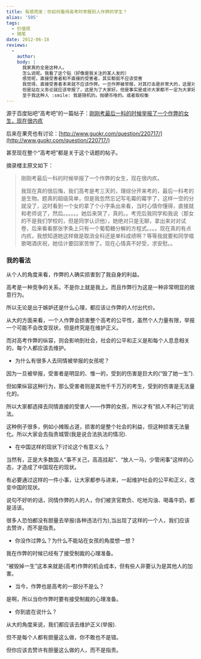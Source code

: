 ```yaml
---
title: 有感而发：你如何看待高考时举报别人作弊的学生？
alias: '505'
tags:
  - 价值观
  - 随笔
date: 2012-06-18
reviews:
  -
    author:
    body: |
      我家真的全是这种人。
      怎么说呢。我看了这个贴（好像是我关注的某人发的）
      感觉呢，直接受害者和不直接的受害者，其实都挺不应该受害
      我觉得，直接受害者本来就不应该作弊。一旦作弊被举报，对其打击是非常大的，这是对某个人的不公平。站在目的论的角度看（其实我也不大清楚目的论），这是不应该举报的。
      但是站在义务论就应该举报了，这是为了大家好。但是事实是或许大家都不一定为大家好。因为有的人是义务论的支持者，有的人是目的论的拥护者。
      至于我这种人 :smile: 我是随机的。抛硬币啥的。或者取权衡
---
```


源于百度贴吧“高考吧”的一篇帖子：[刚刚考最后一科的时候举报了一个作弊的女生，现在很内疚](http://tieba.baidu.com/p/1647714286)

后来在果壳也有讨论：[http://www.guokr.com/question/220717/](http://www.guokr.com/question/220717/)

甚至现在整个“高考吧”都是关于这个话题的帖子。

摘录楼主原文如下：

> 刚刚考最后一科的时候举报了一个作弊的女生，现在很内疚。
>
> 我现在真的很后悔，我们高考是考三天的，理综分开来考的，最后一科考的是生物。题真的超级简单，但是我忽然忘记写毛霉的霉字了，这样一空的分就没了，这时看到一个女的拿了个小字条出来看，当时心情你懂得，直接就和老师说了，然后。。。。。。她后来哭了，真的。。考完后我同学和我说（那女的不是我们学校的，但是同学认识他），她绝对只是无聊，拿出来对对试卷，后来看看那张字条上只有一个葡萄糖分解的方程式。。。。现在真的有点内疚，我想知道她这样做是取消全科还是单科成绩啊？等等我就要和同学唱歌喝酒庆祝，她估计要回家苦惨了。现在心情真不好受，求安慰。。

### 我的看法

从个人的角度来看，作弊的人确实损害到了我自身的利益。

高考是一种竞争的关系，不是你上就是我上。而且作弊行为这是一种非常明显的故意行为。

所以无论是出于嫉妒还是什么心理，都应该让作弊的人付出代价。

从大的方面来看，一个人作弊会损害整个高考的公平性，虽然个人力量有限，举报一个可能不会改变现状，但是终究是在维护正义。

而对高考作弊的纵容，则会影响到社会，社会的公平和正义是和每个人息息相关的，每个人都应该去维护。

* 为什么有很多人去同情被举报的女孩呢？

因为一旦被举报，受害者是明显的、惟一的，受到的伤害是巨大的(“毁了她一生”).

但如果纵容这种行为，那么受害者则是其他千千万万的考生，受到的伤害是无法量化的。

所以大家都选择去同情直接的受害人——作弊的女孩，所以才有“损人不利己”的说法。

这种例子很多，例如小摊贩占道，损害的是整个社会的利益，但这种损害无法量化。所以大家会去指责城管(我是说合法执法的情况).

* 在中国这样的现状下讨论这个有意义么？

当然有，正是大多数国人“事不关己，高高挂起”、“放人一马，少管闲事”这样的心态，才造成了中国现在的现状。

有必要通过这样的一件小事，让大家都参与进来，一起维护社会的公平和正义，改变中国的现状。

说句不好听的话，同情作弊的人的人，你们被贪官欺负、吃地沟油、喝毒牛奶，都是活该。

很多人恐怕都没有胆量去举报(各种违法行为),当出现了这样的一个人，我们应该去赞许，而不是指责。

* 你没作过弊么？为什么不能站在女孩的角度想一想？

我在作弊的时候已经有了接受制裁的心理准备。

“被毁掉一生”这本来就是(高考)作弊的机会成本，但有些人非要认为是其他人的加害。

* 当今，作弊也是高考的一部分不是么？

是啊，所以当你作弊时要有接受制裁的心理准备。

* 你到底在说什么？

从大的角度来说，我们都应该去维护正义(举报).

但不是每个人都有胆量这么做，你不敢也不是错。

但你应该去赞许有胆量这么做的人，而不是指责。
